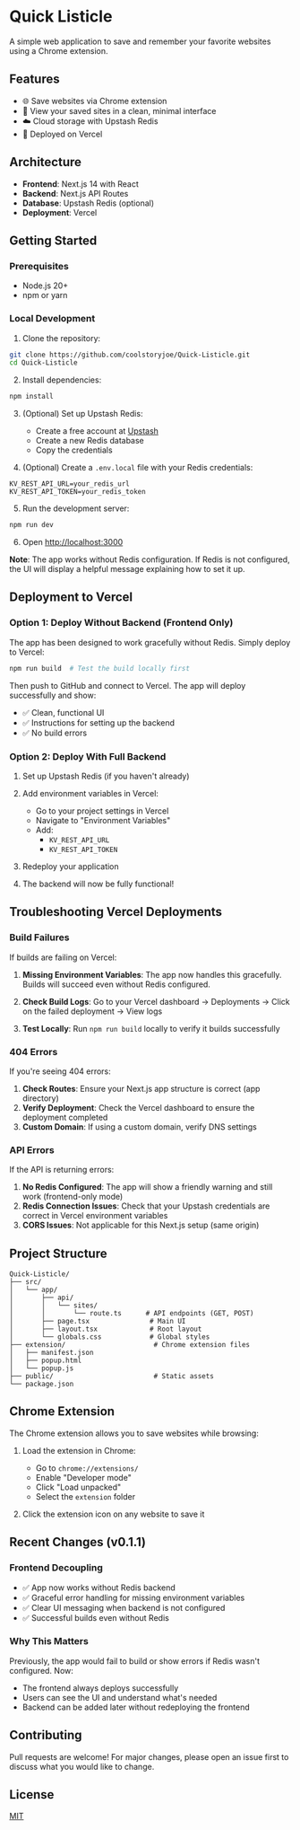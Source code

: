 # Quick Listicle

A simple web application to save and remember your favorite websites using a Chrome extension.

## Features

- 🌐 Save websites via Chrome extension
- 📱 View your saved sites in a clean, minimal interface
- ☁️ Cloud storage with Upstash Redis
- 🚀 Deployed on Vercel

## Architecture

- **Frontend**: Next.js 14 with React
- **Backend**: Next.js API Routes
- **Database**: Upstash Redis (optional)
- **Deployment**: Vercel

## Getting Started

### Prerequisites

- Node.js 20+ 
- npm or yarn

### Local Development

1. Clone the repository:
```bash
git clone https://github.com/coolstoryjoe/Quick-Listicle.git
cd Quick-Listicle
```

2. Install dependencies:
```bash
npm install
```

3. (Optional) Set up Upstash Redis:
   - Create a free account at [Upstash](https://upstash.com)
   - Create a new Redis database
   - Copy the credentials

4. (Optional) Create a `.env.local` file with your Redis credentials:
```env
KV_REST_API_URL=your_redis_url
KV_REST_API_TOKEN=your_redis_token
```

5. Run the development server:
```bash
npm run dev
```

6. Open [http://localhost:3000](http://localhost:3000)

**Note**: The app works without Redis configuration. If Redis is not configured, the UI will display a helpful message explaining how to set it up.

## Deployment to Vercel

### Option 1: Deploy Without Backend (Frontend Only)

The app has been designed to work gracefully without Redis. Simply deploy to Vercel:

```bash
npm run build  # Test the build locally first
```

Then push to GitHub and connect to Vercel. The app will deploy successfully and show:
- ✅ Clean, functional UI
- ✅ Instructions for setting up the backend
- ✅ No build errors

### Option 2: Deploy With Full Backend

1. Set up Upstash Redis (if you haven't already)

2. Add environment variables in Vercel:
   - Go to your project settings in Vercel
   - Navigate to "Environment Variables"
   - Add:
     - `KV_REST_API_URL`
     - `KV_REST_API_TOKEN`

3. Redeploy your application

4. The backend will now be fully functional!

## Troubleshooting Vercel Deployments

### Build Failures

If builds are failing on Vercel:

1. **Missing Environment Variables**: The app now handles this gracefully. Builds will succeed even without Redis configured.

2. **Check Build Logs**: Go to your Vercel dashboard → Deployments → Click on the failed deployment → View logs

3. **Test Locally**: Run `npm run build` locally to verify it builds successfully

### 404 Errors

If you're seeing 404 errors:

1. **Check Routes**: Ensure your Next.js app structure is correct (app directory)
2. **Verify Deployment**: Check the Vercel dashboard to ensure the deployment completed
3. **Custom Domain**: If using a custom domain, verify DNS settings

### API Errors

If the API is returning errors:

1. **No Redis Configured**: The app will show a friendly warning and still work (frontend-only mode)
2. **Redis Connection Issues**: Check that your Upstash credentials are correct in Vercel environment variables
3. **CORS Issues**: Not applicable for this Next.js setup (same origin)

## Project Structure

```
Quick-Listicle/
├── src/
│   └── app/
│       ├── api/
│       │   └── sites/
│       │       └── route.ts      # API endpoints (GET, POST)
│       ├── page.tsx               # Main UI
│       ├── layout.tsx             # Root layout
│       └── globals.css            # Global styles
├── extension/                      # Chrome extension files
│   ├── manifest.json
│   ├── popup.html
│   └── popup.js
├── public/                         # Static assets
└── package.json
```

## Chrome Extension

The Chrome extension allows you to save websites while browsing:

1. Load the extension in Chrome:
   - Go to `chrome://extensions/`
   - Enable "Developer mode"
   - Click "Load unpacked"
   - Select the `extension` folder

2. Click the extension icon on any website to save it

## Recent Changes (v0.1.1)

### Frontend Decoupling
- ✅ App now works without Redis backend
- ✅ Graceful error handling for missing environment variables
- ✅ Clear UI messaging when backend is not configured
- ✅ Successful builds even without Redis

### Why This Matters
Previously, the app would fail to build or show errors if Redis wasn't configured. Now:
- The frontend always deploys successfully
- Users can see the UI and understand what's needed
- Backend can be added later without redeploying the frontend

## Contributing

Pull requests are welcome! For major changes, please open an issue first to discuss what you would like to change.

## License

[MIT](https://choosealicense.com/licenses/mit/)
